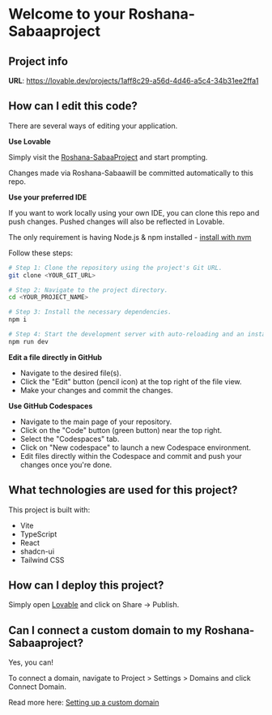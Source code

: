 # Welcome to your Roshana-Sabaaproject

## Project info

**URL**: https://lovable.dev/projects/1aff8c29-a56d-4d46-a5c4-34b31ee2ffa1

## How can I edit this code?

There are several ways of editing your application.

**Use Lovable**

Simply visit the [Roshana-SabaaProject](https://lovable.dev/projects/1aff8c29-a56d-4d46-a5c4-34b31ee2ffa1) and start prompting.

Changes made via Roshana-Sabaawill be committed automatically to this repo.

**Use your preferred IDE**

If you want to work locally using your own IDE, you can clone this repo and push changes. Pushed changes will also be reflected in Lovable.

The only requirement is having Node.js & npm installed - [install with nvm](https://github.com/nvm-sh/nvm#installing-and-updating)

Follow these steps:

```sh
# Step 1: Clone the repository using the project's Git URL.
git clone <YOUR_GIT_URL>

# Step 2: Navigate to the project directory.
cd <YOUR_PROJECT_NAME>

# Step 3: Install the necessary dependencies.
npm i

# Step 4: Start the development server with auto-reloading and an instant preview.
npm run dev
```

**Edit a file directly in GitHub**

- Navigate to the desired file(s).
- Click the "Edit" button (pencil icon) at the top right of the file view.
- Make your changes and commit the changes.

**Use GitHub Codespaces**

- Navigate to the main page of your repository.
- Click on the "Code" button (green button) near the top right.
- Select the "Codespaces" tab.
- Click on "New codespace" to launch a new Codespace environment.
- Edit files directly within the Codespace and commit and push your changes once you're done.

## What technologies are used for this project?

This project is built with:

- Vite
- TypeScript
- React
- shadcn-ui
- Tailwind CSS

## How can I deploy this project?

Simply open [Lovable](https://lovable.dev/projects/1aff8c29-a56d-4d46-a5c4-34b31ee2ffa1) and click on Share -> Publish.

## Can I connect a custom domain to my Roshana-Sabaaproject?

Yes, you can!

To connect a domain, navigate to Project > Settings > Domains and click Connect Domain.

Read more here: [Setting up a custom domain](https://docs.lovable.dev/tips-tricks/custom-domain#step-by-step-guide)
